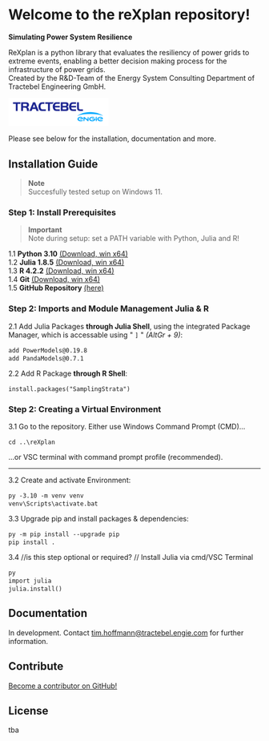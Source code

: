 # Welcome to the reXplan repository!

**Simulating Power System Resilience**

ReXplan is a python library that evaluates the resiliency of power grids to extreme events, enabling a better decision making process for the infrastructure of power grids. <br>
Created by the R&D-Team of the Energy System Consulting Department of Tractebel Engineering GmbH.

<img src="./docs/source/_static/ENGIE_tractebel_solid_BLUE_RGB_300.png" alt="tractebel_logo" width="200"/>

Please see below for the installation, documentation and more.

## Installation Guide

> **Note**<br>
Succesfully tested setup on Windows 11.

### Step 1: Install Prerequisites

> **Important**<br>
Note during setup: set a PATH variable with Python, Julia and R!

1.1 **Python 3.10** [(Download, win x64)](https://www.python.org/ftp/python/3.10.10/python-3.10.10-amd64.exe)\
1.2 **Julia 1.8.5** [(Download, win x64)](https://julialang-s3.julialang.org/bin/winnt/x64/1.8/julia-1.8.5-win64.exe)\
1.3 **R 4.2.2** [(Download, win x64)](https://ftp.fau.de/cran/bin/windows/base/old/4.2.2/R-4.2.2-win.exe)\
1.4 **Git** [(Download, win x64)](https://github.com/git-for-windows/git/releases/download/v2.43.0.windows.1/Git-2.43.0-64-bit.exe)\
1.5 **GitHub Repository** [(here)](https://github.com/Tractebel-Engineering/reXplan-repo)

### Step 2: Imports and Module Management Julia & R


2.1 Add Julia Packages **through Julia Shell**, using the integrated Package Manager, which is accessable using " `]` " _(AltGr + 9)_:
```
add PowerModels@0.19.8
add PandaModels@0.7.1
```

2.2 Add R Package **through R Shell**:
```
install.packages("SamplingStrata")
```

### Step 2: Creating a Virtual Environment

3.1 Go to the repository. Either use Windows Command Prompt (CMD)...
```
cd ..\reXplan
```

...or VSC terminal with command prompt profile (recommended).

---

3.2 Create and activate Environment:
```
py -3.10 -m venv venv
venv\Scripts\activate.bat
```

3.3 Upgrade pip and install packages & dependencies:
```
py -m pip install --upgrade pip
pip install .
```

3.4 //is this step optional or required? // Install Julia via cmd/VSC Terminal
```
py
import julia
julia.install()
```

## Documentation
In development. Contact tim.hoffmann@tractebel.engie.com for further information.

## Contribute
[Become a contributor on GitHub!](https://github.com/Tractebel-Engineering/reXplan-repo)

## License
tba
